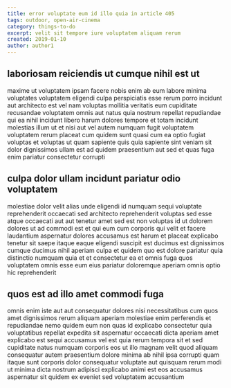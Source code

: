 ```yaml
---
title: error voluptate eum id illo quia in article 405
tags: outdoor, open-air-cinema
category: things-to-do
excerpt: velit sit tempore iure voluptatem aliquam rerum
created: 2019-01-10
author: author1
---
```


## laboriosam reiciendis ut cumque nihil est ut

maxime ut voluptatem ipsam facere nobis enim ab eum labore minima voluptates voluptatem eligendi culpa perspiciatis esse rerum porro incidunt aut architecto est vel nam voluptas mollitia veritatis eum cupiditate recusandae voluptatem omnis aut natus quia nostrum repellat repudiandae qui ea nihil incidunt libero harum dolores tempore et totam incidunt molestias illum ut et nisi aut vel autem numquam fugit voluptatem voluptatem rerum placeat cum quidem sunt quasi cum ea optio fugiat voluptas et voluptas ut quam sapiente quis quia sapiente sint veniam sit dolor dignissimos ullam est ad quidem praesentium aut sed et quas fuga enim pariatur consectetur corrupti

## culpa dolor ullam incidunt pariatur odio voluptatem

molestiae dolor velit alias unde eligendi id numquam sequi voluptate reprehenderit occaecati sed architecto reprehenderit voluptas sed esse atque occaecati aut aut tenetur amet sed est non voluptas id ut dolorem dolores ut ad commodi est et qui eum cum corporis qui velit et facere laudantium aspernatur dolores accusamus est harum et placeat explicabo tenetur sit saepe itaque eaque eligendi suscipit est ducimus est dignissimos cumque ducimus nihil aperiam culpa et quidem quo est dolore pariatur quia distinctio numquam quia et et consectetur ea et omnis fuga quos voluptatem omnis esse eum eius pariatur doloremque aperiam omnis optio hic reprehenderit

## quos est ad illo amet commodi fuga

omnis enim iste aut aut consequatur dolores nisi necessitatibus cum quos amet dignissimos rerum aliquam aperiam molestiae enim perferendis et repudiandae nemo quidem eum non quas id explicabo consectetur quia voluptatibus repellat expedita sit aspernatur occaecati dicta aperiam amet explicabo est sequi accusamus vel est quia rerum tempora sit et sed cupiditate natus numquam corporis eos ut illo magnam velit quod aliquam consequatur autem praesentium dolore minima ab nihil ipsa corrupti quam itaque sunt corporis dolor consequatur voluptate aut quisquam rerum modi ut minima dicta nostrum adipisci explicabo animi est eos accusamus aspernatur sit quidem ex eveniet sed voluptatem accusantium
